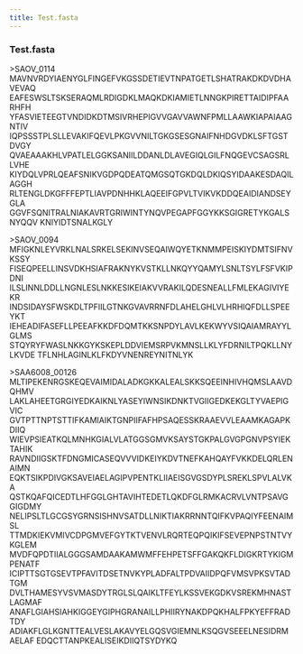```yaml
---
title: Test.fasta
---
```


### Test.fasta

\>SAOV\_0114  
MAVNVRDYIAENYGLFINGEFVKGSSDETIEVTNPATGETLSHATRAKDKDVDHAVEVAQ
EAFESWSLTSKSERAQMLRDIGDKLMAQKDKIAMIETLNNGKPIRETTAIDIPFAARHFH
YFASVIETEEGTVNDIDKDTMSIVRHEPIGVVGAVVAWNFPMLLAAWKIAPAIAAGNTIV
IQPSSSTPLSLLEVAKIFQEVLPKGVVNILTGKGSESGNAIFNHDGVDKLSFTGSTDVGY
QVAEAAAKHLVPATLELGGKSANIILDDANLDLAVEGIQLGILFNQGEVCSAGSRLLVHE
KIYDQLVPRLQEAFSNIKVGDPQDEATQMGSQTGKDQLDKIQSYIDAAKESDAQILAGGH
RLTENGLDKGFFFEPTLIAVPDNHHKLAQEEIFGPVLTVIKVKDDQEAIDIANDSEYGLA
GGVFSQNITRALNIAKAVRTGRIWINTYNQVPEGAPFGGYKKSGIGRETYKGALSNYQQV
KNIYIDTSNALKGLY  
  
\>SAOV\_0094
MFIGKNLEYVRKLNALSRKELSEKINVSEQAIWQYETKNMMPEISKIYDMTSIFNVKSSY
FISEQPEELLINSVDKHSIAFRAKNYKVSTKLLNKQYYQAMYLSNLTSYLFSFVKIPDNI
ILSLINNLDDLLNGNLESLNKKESIKEIAKVVRAKILQDESNEALLFMLEKAGIVIYEKR
INDSIDAYSFWSKDLTPFIILGTNKGVAVRRNFDLAHELGHLVLHRHIQFDLLSPEEYKT
IEHEADIFASEFLLPEEAFKKDFDQMTKKSNPDYLAVLKEKWYVSIQAIAMRAYYLGLMS
STQYRYFWASLNKKGYKSKEPLDDVIEMSRPVKMNSLLKLYFDRNILTPQKLLNYLKVDE
TFLNHLAGINLKLFKDYVNENREYNITNLYK  
  
\>SAA6008\_00126
MLTIPEKENRGSKEQEVAIMIDALADKGKKALEALSKKSQEEINHIVHQMSLAAVDQHMV
LAKLAHEETGRGIYEDKAIKNLYASEYIWNSIKDNKTVGIIGEDKEKGLTYVAEPIGVIC
GVTPTTNPTSTTIFKAMIAIKTGNPIIFAFHPSAQESSKRAAEVVLEAAMKAGAPKDIIQ
WIEVPSIEATKQLMNHKGIALVLATGGSGMVKSAYSTGKPALGVGPGNVPSYIEKTAHIK
RAVNDIIGSKTFDNGMICASEQVVVIDKEIYKDVTNEFKAHQAYFVKKDELQRLENAIMN
EQKTSIKPDIVGKSAVEIAELAGIPVPENTKLIIAEISGVGSDYPLSREKLSPVLALVKA
QSTKQAFQICEDTLHFGGLGHTAVIHTEDETLQKDFGLRMKACRVLVNTPSAVGGIGDMY
NELIPSLTLGCGSYGRNSISHNVSATDLLNIKTIAKRRNNTQIFKVPAQIYFEENAIMSL
TTMDKIEKVMIVCDPGMVEFGYTKTVENVLRQRTEQPQIKIFSEVEPNPSTNTVYKGLEM
MVDFQPDTIIALGGGSAMDAAKAMWMFFEHPETSFFGAKQKFLDIGKRTYKIGMPENATF
ICIPTTSGTGSEVTPFAVITDSETNVKYPLADFALTPDVAIIDPQFVMSVPKSVTADTGM
DVLTHAMESYVSVMASDYTRGLSLQAIKLTFEYLKSSVEKGDKVSREKMHNASTLAGMAF
ANAFLGIAHSIAHKIGGEYGIPHGRANAILLPHIIRYNAKDPQKHALFPKYEFFRADTDY
ADIAKFLGLKGNTTEALVESLAKAVYELGQSVGIEMNLKSQGVSEEELNESIDRMAELAF
EDQCTTANPKEALISEIKDIIQTSYDYKQ
